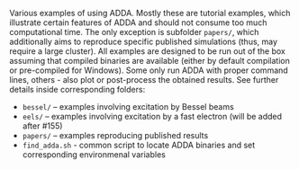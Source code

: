 Various examples of using ADDA. Mostly these are tutorial examples, which illustrate certain features of ADDA and should not consume too much computational time. The only exception is subfolder `papers/`, which additionally aims to reproduce specific published simulations (thus, may require a large cluster). All examples are designed to be run out of the box assuming that compiled binaries are available (either by default compilation or pre-compiled for Windows). Some only run ADDA with proper command lines, others - also plot or post-process the obtained results. See further details inside corresponding folders:
* `bessel/` – examples involving excitation by Bessel beams
* `eels/` – examples involving excitation by a fast electron (will be added after #155)
* `papers/` – examples reproducing published results
* `find_adda.sh` - common script to locate ADDA binaries and set corresponding environmenal variables
